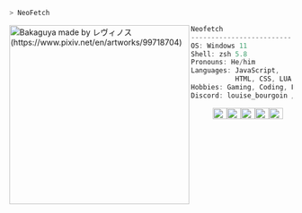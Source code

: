 ```zsh
> NeoFetch
```

<img align="left" src="https://www.reddit.com/media?url=https%3A%2F%2Fpreview.redd.it%2Fix7b39x662t71.jpg%3Fwidth%3D450%26format%3Dpjpg%26auto%3Dwebp%26s%3D0e7640923f0b1337abd31f82bd2c3da0b8afc5c0" alt="Bakaguya made by レヴィノス (https://www.pixiv.net/en/artworks/99718704)" width="320" /> 

```csharp
Neofetch
-------------------------
OS: Windows 11
Shell: zsh 5.8
Pronouns: He/him
Languages: JavaScript,
           HTML, CSS, LUA, Python.
Hobbies: Gaming, Coding, Relaxing
Discord: louise_bourgoin / Finn :D
```
<p align="left">
  &nbsp; &nbsp; &nbsp; &nbsp; &nbsp;
  <img alt="#474342" src="https://via.placeholder.com/15/474342/000000?text=+" width="25" height="20" /><img alt="#fbedf6" src="https://via.placeholder.com/15/fbedf6/000000?text=+" width="25" height="20" /><img alt="#c9594d" src="https://via.placeholder.com/15/c9594d/000000?text=+" width="25" height="20" /><img alt="#f8b9b2" src="https://via.placeholder.com/15/f8b9b2/000000?text=+" width="25" height="20" /><img alt="#ae9c9d" src="https://via.placeholder.com/15/ae9c9d/000000?text=+" width="25" height="20" />
</p>
